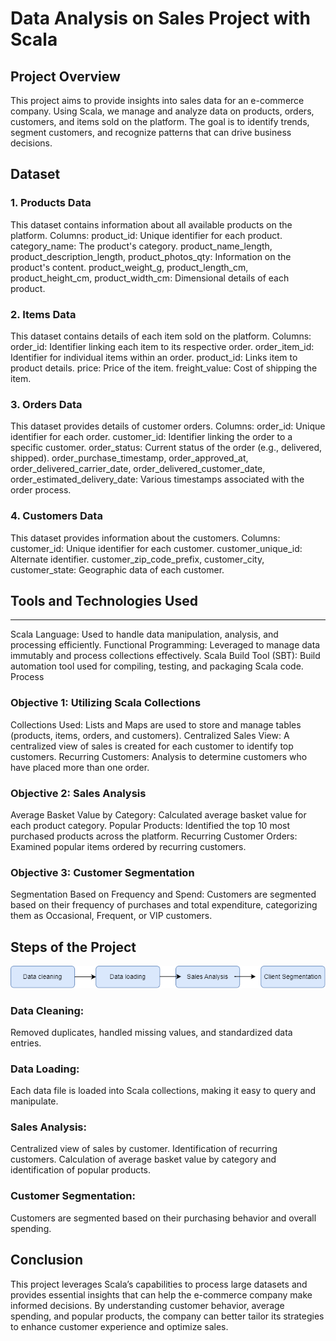 # Data Analysis on Sales Project with Scala
## Project Overview

This project aims to provide insights into sales data for an e-commerce company. Using Scala, we manage and analyze data on products, orders, customers, and items sold on the platform. The goal is to identify trends, segment customers, and recognize patterns that can drive business decisions.

## Dataset
### 1. Products Data
This dataset contains information about all available products on the platform.
Columns:
product_id: Unique identifier for each product.
category_name: The product's category.
product_name_length, product_description_length, product_photos_qty: Information on the product's content.
product_weight_g, product_length_cm, product_height_cm, product_width_cm: Dimensional details of each product.
### 2. Items Data
This dataset contains details of each item sold on the platform.
Columns:
order_id: Identifier linking each item to its respective order.
order_item_id: Identifier for individual items within an order.
product_id: Links item to product details.
price: Price of the item.
freight_value: Cost of shipping the item.
### 3. Orders Data
This dataset provides details of customer orders.
Columns:
order_id: Unique identifier for each order.
customer_id: Identifier linking the order to a specific customer.
order_status: Current status of the order (e.g., delivered, shipped).
order_purchase_timestamp, order_approved_at, order_delivered_carrier_date, order_delivered_customer_date, order_estimated_delivery_date: Various timestamps associated with the order process.
### 4. Customers Data
This dataset provides information about the customers.
Columns:
customer_id: Unique identifier for each customer.
customer_unique_id: Alternate identifier.
customer_zip_code_prefix, customer_city, customer_state: Geographic data of each customer.


## Tools and Technologies Used
---
Scala Language: Used to handle data manipulation, analysis, and processing efficiently.
Functional Programming: Leveraged to manage data immutably and process collections effectively.
Scala Build Tool (SBT): Build automation tool used for compiling, testing, and packaging Scala code.
Process
### Objective 1: Utilizing Scala Collections
Collections Used: Lists and Maps are used to store and manage tables (products, items, orders, and customers).
Centralized Sales View: A centralized view of sales is created for each customer to identify top customers.
Recurring Customers: Analysis to determine customers who have placed more than one order.
### Objective 2: Sales Analysis
Average Basket Value by Category: Calculated average basket value for each product category.
Popular Products: Identified the top 10 most purchased products across the platform.
Recurring Customer Orders: Examined popular items ordered by recurring customers.
### Objective 3: Customer Segmentation
Segmentation Based on Frequency and Spend: Customers are segmented based on their frequency of purchases and total expenditure, categorizing them as Occasional, Frequent, or VIP customers.
## Steps of the Project
![Process Flowchart](image2.png) 
### Data Cleaning:

Removed duplicates, handled missing values, and standardized data entries.
### Data Loading:

Each data file is loaded into Scala collections, making it easy to query and manipulate.
### Sales Analysis:

Centralized view of sales by customer.
Identification of recurring customers.
Calculation of average basket value by category and identification of popular products.
### Customer Segmentation:

Customers are segmented based on their purchasing behavior and overall spending.
## Conclusion
This project leverages Scala’s capabilities to process large datasets and provides essential insights that can help the e-commerce company make informed decisions. By understanding customer behavior, average spending, and popular products, the company can better tailor its strategies to enhance customer experience and optimize sales.

